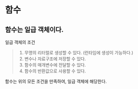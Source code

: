# 함수

## 함수는 일급 객체이다.
 일급 객체의 조건
> 1. 무명의 리터럴로 생성할 수 있다. (런타임에 생성이 가능하다.)
> 2. 변수나 자료구조에 저장할 수 있다.
> 3. 함수의 매개변수에 전달할 수 있다.
> 4. 함수의 반환값으로 사용할 수 있다.

함수는 위의 모든 조건을 만족하여, 일급 객체에 해당한다.
